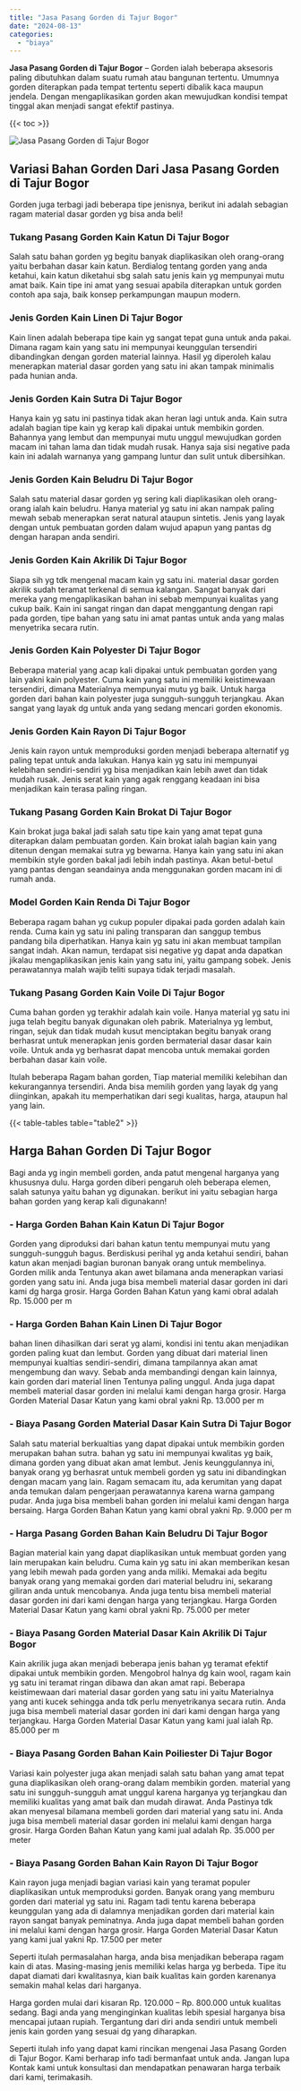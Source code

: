 ```yaml
---
title: "Jasa Pasang Gorden di Tajur Bogor"
date: "2024-08-13"
categories: 
  - "biaya"
---
```


**Jasa Pasang Gorden di Tajur Bogor** – Gorden ialah beberapa aksesoris paling dibutuhkan dalam suatu rumah atau bangunan tertentu. Umumnya gorden diterapkan pada tempat tertentu seperti dibalik kaca maupun jendela. Dengan mengaplikasikan gorden akan mewujudkan kondisi tempat tinggal akan menjadi sangat efektif pastinya.

{{< toc >}}

![Jasa Pasang Gorden di Tajur Bogor](/images/pasang-gorden-murah15.png)

## Variasi Bahan Gorden Dari Jasa Pasang Gorden di Tajur Bogor

Gorden juga terbagi jadi beberapa tipe jenisnya, berikut ini adalah sebagian ragam material dasar gorden yg bisa anda beli!

### Tukang Pasang Gorden Kain Katun Di Tajur Bogor

Salah satu bahan gorden yg begitu banyak diaplikasikan oleh orang-orang yaitu berbahan dasar kain katun. Berdialog tentang gorden yang anda ketahui, kain katun diketahui sbg salah satu jenis kain yg mempunyai mutu amat baik. Kain tipe ini amat yang sesuai apabila diterapkan untuk gorden contoh apa saja, baik konsep perkampungan maupun modern.

### Jenis Gorden Kain Linen Di Tajur Bogor

Kain linen adalah beberapa tipe kain yg sangat tepat guna untuk anda pakai. Dimana ragam kain yang satu ini mempunyai keunggulan tersendiri dibandingkan dengan gorden material lainnya. Hasil yg diperoleh kalau menerapkan material dasar gorden yang satu ini akan tampak minimalis pada hunian anda.

### Jenis Gorden Kain Sutra Di Tajur Bogor

Hanya kain yg satu ini pastinya tidak akan heran lagi untuk anda. Kain sutra adalah bagian tipe kain yg kerap kali dipakai untuk membikin gorden. Bahannya yang lembut dan mempunyai mutu unggul mewujudkan gorden macam ini tahan lama dan tidak mudah rusak. Hanya saja sisi negative pada kain ini adalah warnanya yang gampang luntur dan sulit untuk dibersihkan.

### Jenis Gorden Kain Beludru Di Tajur Bogor

Salah satu material dasar gorden yg sering kali diaplikasikan oleh orang-orang ialah kain beludru. Hanya material yg satu ini akan nampak paling mewah sebab menerapkan serat natural ataupun sintetis. Jenis yang layak dengan untuk pembuatan gorden dalam wujud apapun yang pantas dg dengan harapan anda sendiri.

### Jenis Gorden Kain Akrilik Di Tajur Bogor

Siapa sih yg tdk mengenal macam kain yg satu ini. material dasar gorden akrilik sudah teramat terkenal di semua kalangan. Sangat banyak dari mereka yang mengaplikasikan bahan ini sebab mempunyai kualitas yang cukup baik. Kain ini sangat ringan dan dapat menggantung dengan rapi pada gorden, tipe bahan yang satu ini amat pantas untuk anda yang malas menyetrika secara rutin.

### Jenis Gorden Kain Polyester Di Tajur Bogor

Beberapa material yang acap kali dipakai untuk pembuatan gorden yang lain yakni kain polyester. Cuma kain yang satu ini memiliki keistimewaan tersendiri, dimana Materialnya mempunyai mutu yg baik. Untuk harga gorden dari bahan kain polyester juga sungguh-sungguh terjangkau. Akan sangat yang layak dg untuk anda yang sedang mencari gorden ekonomis.

### Jenis Gorden Kain Rayon Di Tajur Bogor

Jenis kain rayon untuk memproduksi gorden menjadi beberapa alternatif yg paling tepat untuk anda lakukan. Hanya kain yg satu ini mempunyai kelebihan sendiri-sendiri yg bisa menjadikan kain lebih awet dan tidak mudah rusak. Jenis serat kain yang agak renggang keadaan ini bisa menjadikan kain terasa paling ringan.

### Tukang Pasang Gorden Kain Brokat Di Tajur Bogor

Kain brokat juga bakal jadi salah satu tipe kain yang amat tepat guna diterapkan dalam pembuatan gorden. Kain brokat ialah bagian kain yang ditenun dengan memakai sutra yg bewarna. Hanya kain yang satu ini akan membikin style gorden bakal jadi lebih indah pastinya. Akan betul-betul yang pantas dengan seandainya anda menggunakan gorden macam ini di rumah anda.

### Model Gorden Kain Renda Di Tajur Bogor

Beberapa ragam bahan yg cukup populer dipakai pada gorden adalah kain renda. Cuma kain yg satu ini paling transparan dan sanggup tembus pandang bila diperhatikan. Hanya kain yg satu ini akan membuat tampilan sangat indah. Akan namun, terdapat sisi negative yg dapat anda dapatkan jikalau mengaplikasikan jenis kain yang satu ini, yaitu gampang sobek. Jenis perawatannya malah wajib teliti supaya tidak terjadi masalah.

### Tukang Pasang Gorden Kain Voile Di Tajur Bogor

Cuma bahan gorden yg terakhir adalah kain voile. Hanya material yg satu ini juga telah begitu banyak digunakan oleh pabrik. Materialnya yg lembut, ringan, sejuk dan tidak mudah kusut menciptakan begitu banyak orang berhasrat untuk menerapkan jenis gorden bermaterial dasar dasar kain voile. Untuk anda yg berhasrat dapat mencoba untuk memakai gorden berbahan dasar kain voile.

Itulah beberapa Ragam bahan gorden, Tiap material memiliki kelebihan dan kekurangannya tersendiri. Anda bisa memilih gorden yang layak dg yang diinginkan, apakah itu memperhatikan dari segi kualitas, harga, ataupun hal yang lain.

{{< table-tables table="table2" >}}

## Harga Bahan Gorden Di Tajur Bogor

Bagi anda yg ingin membeli gorden, anda patut mengenal harganya yang khususnya dulu. Harga gorden diberi pengaruh oleh beberapa elemen, salah satunya yaitu bahan yg digunakan. berikut ini yaitu sebagian harga bahan gorden yang kerap kali digunakann!

### \- Harga Gorden Bahan Kain Katun Di Tajur Bogor

Gorden yang diproduksi dari bahan katun tentu mempunyai mutu yang sungguh-sungguh bagus. Berdiskusi perihal yg anda ketahui sendiri, bahan katun akan menjadi bagian buronan banyak orang untuk membelinya. Gorden milik anda Tentunya akan awet bilamana anda menerapkan variasi gorden yang satu ini. Anda juga bisa membeli material dasar gorden ini dari kami dg harga grosir. Harga Gorden Bahan Katun yang kami obral adalah Rp. 15.000 per m

### \- Harga Gorden Bahan Kain Linen Di Tajur Bogor

bahan linen dihasilkan dari serat yg alami, kondisi ini tentu akan menjadikan gorden paling kuat dan lembut. Gorden yang dibuat dari material linen mempunyai kualtias sendiri-sendiri, dimana tampilannya akan amat mengembung dan wavy. Sebab anda membandingi dengan kain lainnya, kain gorden dari material linen Tentunya paling unggul. Anda juga dapat membeli material dasar gorden ini melalui kami dengan harga grosir. Harga Gorden Material Dasar Katun yang kami obral yakni Rp. 13.000 per m

### \- Biaya Pasang Gorden Material Dasar Kain Sutra Di Tajur Bogor

Salah satu material berkualtias yang dapat dipakai untuk membikin gorden merupakan bahan sutra. bahan yg satu ini mempunyai kwalitas yg baik, dimana gorden yang dibuat akan amat lembut. Jenis keunggulannya ini, banyak orang yg berhasrat untuk membeli gorden yg satu ini dibandingkan dengan macam yang lain. Ragam semacam itu, ada kerumitan yang dapat anda temukan dalam pengerjaan perawatannya karena warna gampang pudar. Anda juga bisa membeli bahan gorden ini melalui kami dengan harga bersaing. Harga Gorden Bahan Katun yang kami obral yakni Rp. 9.000 per m

### \- Harga Pasang Gorden Bahan Kain Beludru Di Tajur Bogor

Bagian material kain yang dapat diaplikasikan untuk membuat gorden yang lain merupakan kain beludru. Cuma kain yg satu ini akan memberikan kesan yang lebih mewah pada gorden yang anda miliki. Memakai ada begitu banyak orang yang memakai gorden dari material beludru ini, sekarang giliran anda untuk mencobanya. Anda juga tentu bisa membeli material dasar gorden ini dari kami dengan harga yang terjangkau. Harga Gorden Material Dasar Katun yang kami obral yakni Rp. 75.000 per meter

### \- Biaya Pasang Gorden Material Dasar Kain Akrilik Di Tajur Bogor

Kain akrilik juga akan menjadi beberapa jenis bahan yg teramat efektif dipakai untuk membikin gorden. Mengobrol halnya dg kain wool, ragam kain yg satu ini teramat ringan dibawa dan akan amat rapi. Beberapa keistimewaan dari material dasar gorden yang satu ini yaitu Materialnya yang anti kucek sehingga anda tdk perlu menyetrikanya secara rutin. Anda juga bisa membeli material dasar gorden ini dari kami dengan harga yang terjangkau. Harga Gorden Material Dasar Katun yang kami jual ialah Rp. 85.000 per m

### \- Biaya Pasang Gorden Bahan Kain Poiliester Di Tajur Bogor

Variasi kain polyester juga akan menjadi salah satu bahan yang amat tepat guna diaplikasikan oleh orang-orang dalam membikin gorden. material yang satu ini sungguh-sungguh amat unggul karena harganya yg terjangkau dan memiliki kualitas yang amat baik dan mudah dirawat. Anda Pastinya tdk akan menyesal bilamana membeli gorden dari material yang satu ini. Anda juga bisa membeli material dasar gorden ini melalui kami dengan harga grosir. Harga Gorden Bahan Katun yang kami jual adalah Rp. 35.000 per meter

### \- Biaya Pasang Gorden Bahan Kain Rayon Di Tajur Bogor

Kain rayon juga menjadi bagian variasi kain yang teramat populer diaplikasikan untuk memproduksi gorden. Banyak orang yang memburu gorden dari material yg satu ini. Ragam tadi tentu karena beberapa keunggulan yang ada di dalamnya menjadikan gorden dari material kain rayon sangat banyak peminatnya. Anda juga dapat membeli bahan gorden ini melalui kami dengan harga grosir. Harga Gorden Material Dasar Katun yang kami jual yakni Rp. 17.500 per meter

Seperti itulah permasalahan harga, anda bisa menjadikan beberapa ragam kain di atas. Masing-masing jenis memiliki kelas harga yg berbeda. Tipe itu dapat diamati dari kwalitasnya, kian baik kualitas kain gorden karenanya semakin mahal kelas dari harganya.

Harga gorden mulai dari kisaran Rp. 120.000 – Rp. 800.000 untuk kualitas sedang. Bagi anda yang menginginkan kualitas lebih spesial harganya bisa mencapai jutaan rupiah. Tergantung dari diri anda sendiri untuk membeli jenis kain gorden yang sesuai dg yang diharapkan.

Seperti itulah info yang dapat kami rincikan mengenai Jasa Pasang Gorden di Tajur Bogor. Kami berharap info tadi bermanfaat untuk anda. Jangan lupa Kontak kami untuk konsultasi dan mendapatkan penawaran harga terbaik dari kami, terimakasih.
